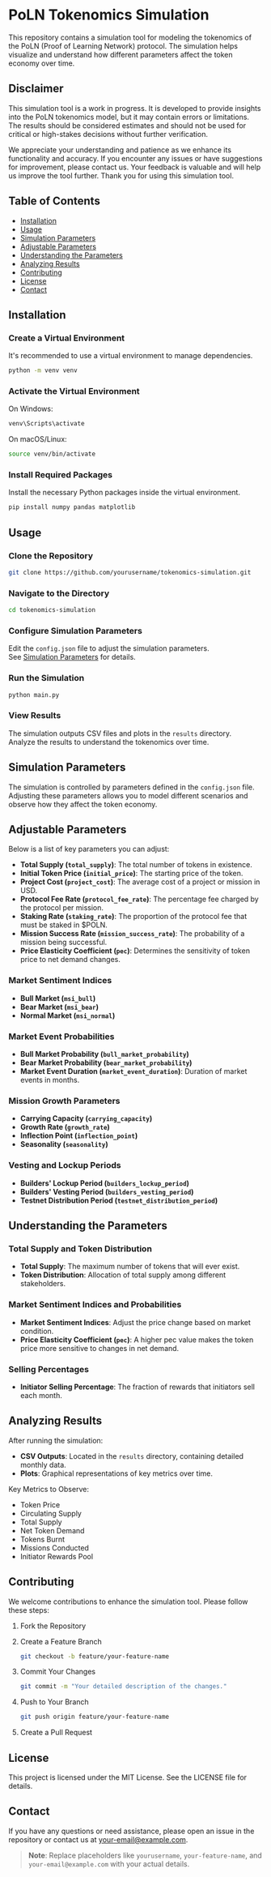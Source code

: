 
# PoLN Tokenomics Simulation

This repository contains a simulation tool for modeling the tokenomics of the PoLN (Proof of Learning Network) protocol. The simulation helps visualize and understand how different parameters affect the token economy over time.

## Disclaimer

This simulation tool is a work in progress. It is developed to provide insights into the PoLN tokenomics model, but it may contain errors or limitations. The results should be considered estimates and should not be used for critical or high-stakes decisions without further verification.

We appreciate your understanding and patience as we enhance its functionality and accuracy. If you encounter any issues or have suggestions for improvement, please contact us. Your feedback is valuable and will help us improve the tool further. Thank you for using this simulation tool.

## Table of Contents

- [Installation](#installation)
- [Usage](#usage)
- [Simulation Parameters](#simulation-parameters)
- [Adjustable Parameters](#adjustable-parameters)
- [Understanding the Parameters](#understanding-the-parameters)
- [Analyzing Results](#analyzing-results)
- [Contributing](#contributing)
- [License](#license)
- [Contact](#contact)

## Installation

### Create a Virtual Environment

It's recommended to use a virtual environment to manage dependencies.

```bash
python -m venv venv
```

### Activate the Virtual Environment

On Windows:

```bash
venv\Scripts\activate
```

On macOS/Linux:

```bash
source venv/bin/activate
```

### Install Required Packages

Install the necessary Python packages inside the virtual environment.

```bash
pip install numpy pandas matplotlib
```

## Usage

### Clone the Repository

```bash
git clone https://github.com/yourusername/tokenomics-simulation.git
```

### Navigate to the Directory

```bash
cd tokenomics-simulation
```

### Configure Simulation Parameters

Edit the `config.json` file to adjust the simulation parameters.  
See [Simulation Parameters](#simulation-parameters) for details.

### Run the Simulation

```bash
python main.py
```

### View Results

The simulation outputs CSV files and plots in the `results` directory.  
Analyze the results to understand the tokenomics over time.

## Simulation Parameters

The simulation is controlled by parameters defined in the `config.json` file. Adjusting these parameters allows you to model different scenarios and observe how they affect the token economy.

## Adjustable Parameters

Below is a list of key parameters you can adjust:

- **Total Supply (`total_supply`)**: The total number of tokens in existence.
- **Initial Token Price (`initial_price`)**: The starting price of the token.
- **Project Cost (`project_cost`)**: The average cost of a project or mission in USD.
- **Protocol Fee Rate (`protocol_fee_rate`)**: The percentage fee charged by the protocol per mission.
- **Staking Rate (`staking_rate`)**: The proportion of the protocol fee that must be staked in $POLN.
- **Mission Success Rate (`mission_success_rate`)**: The probability of a mission being successful.
- **Price Elasticity Coefficient (`pec`)**: Determines the sensitivity of token price to net demand changes.

### Market Sentiment Indices

- **Bull Market (`msi_bull`)**
- **Bear Market (`msi_bear`)**
- **Normal Market (`msi_normal`)**

### Market Event Probabilities

- **Bull Market Probability (`bull_market_probability`)**
- **Bear Market Probability (`bear_market_probability`)**
- **Market Event Duration (`market_event_duration`)**: Duration of market events in months.

### Mission Growth Parameters

- **Carrying Capacity (`carrying_capacity`)**
- **Growth Rate (`growth_rate`)**
- **Inflection Point (`inflection_point`)**
- **Seasonality (`seasonality`)**

### Vesting and Lockup Periods

- **Builders' Lockup Period (`builders_lockup_period`)**
- **Builders' Vesting Period (`builders_vesting_period`)**
- **Testnet Distribution Period (`testnet_distribution_period`)**

## Understanding the Parameters

### Total Supply and Token Distribution

- **Total Supply**: The maximum number of tokens that will ever exist.
- **Token Distribution**: Allocation of total supply among different stakeholders.

### Market Sentiment Indices and Probabilities

- **Market Sentiment Indices**: Adjust the price change based on market condition.
- **Price Elasticity Coefficient (`pec`)**: A higher pec value makes the token price more sensitive to changes in net demand.

### Selling Percentages

- **Initiator Selling Percentage**: The fraction of rewards that initiators sell each month.

## Analyzing Results

After running the simulation:

- **CSV Outputs**: Located in the `results` directory, containing detailed monthly data.
- **Plots**: Graphical representations of key metrics over time.

Key Metrics to Observe:

- Token Price
- Circulating Supply
- Total Supply
- Net Token Demand
- Tokens Burnt
- Missions Conducted
- Initiator Rewards Pool

## Contributing

We welcome contributions to enhance the simulation tool. Please follow these steps:

1. Fork the Repository
2. Create a Feature Branch

    ```bash
    git checkout -b feature/your-feature-name
    ```

3. Commit Your Changes

    ```bash
    git commit -m "Your detailed description of the changes."
    ```

4. Push to Your Branch

    ```bash
    git push origin feature/your-feature-name
    ```

5. Create a Pull Request

## License

This project is licensed under the MIT License. See the LICENSE file for details.

## Contact

If you have any questions or need assistance, please open an issue in the repository or contact us at <your-email@example.com>.

> **Note**: Replace placeholders like `yourusername`, `your-feature-name`, and `your-email@example.com` with your actual details.
